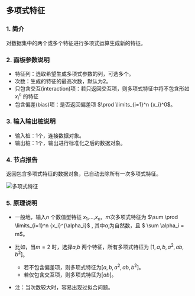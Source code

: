 ## 多项式特征

### 1. 简介

对数据集中的两个或多个特征进行多项式运算生成新的特征。

### 2. 面板参数说明

+ 特征列：选取希望生成多项式参数的列，可选多个。
+ 次数：生成的特征的最高次数，默认为2。
+ 只包含交互(interaction)项：若只返回交互项，则多项式特征中将不包含形如 ${x_i}^n$ 的特征
+ 包含偏差(bias)项：是否返回偏差项 $\prod \limits_{i=1}^n  {x_i}^0$。

### 3. 输入输出桩说明

+ 输入桩：1个，连接数据对象。
+ 输出桩：1个，输出进行标准化之后的数据对象。

### 4. 节点报告

返回包含多项式特征的数据对象，已自动去除所有一次多项式特征。

![多项式特征](D:\文档\2020-2021-2\文本分析组件\pics\PolyFeatures.png)

### 5. 原理说明

+ 一般地，输入$n$ 个数值型特征 $x_1$,...,$x_n$，$m$次多项式特征为 $\sum \prod \limits_{i=1}^n {x_i}^{\alpha_i}$ , 其中$\alpha_i$为自然数，且 $ \sum \alpha_i = m$。
+ 比如，当$m=2$ 时，选择$a$,$b$ 两个特征，所有多项式特征为 $[1, a, b, a^2, ab, b^2]$。
  + 若不包含偏差项，则多项式特征为$[ a, b, a^2, ab, b^2]$。
  + 若仅包含交互项，则多项式特征为$[ab]$。

+ 注：当次数较大时，容易出现过拟合问题。

